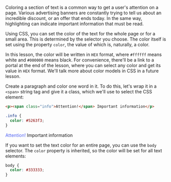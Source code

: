 Coloring a section of text is a common way to get a user's attention on a page. Various advertising banners are constantly trying to tell us about an incredible discount, or an offer that ends today. In the same way, highlighting can indicate important information that must be read.

Using CSS, you can set the color of the text for the whole page or for a small area. This is determined by the selector you choose. The color itself is set using the property `color`, the value of which is, naturally, a color.

In this lesson, the color will be written in `HEX` format, where `#ffffff` means white and `#000000` means black. For convenience, there'll be a link to a portal at the end of the lesson, where you can select any color and get its value in `HEX` format. We'll talk more about color models in CSS in a future lesson.

Create a paragraph and color one word in it. To do this, let's wrap it in a `<span>` string tag and give it a class, which we'll use to select the CSS element:

```html
<p><span class="info">Attention!</span> Important information</p>
```

```css
.info {
  color: #5263f3;
}
```

<div class="hexlet-basics-example my-3">
  <p class="m-0"><span style="color:#5263f3;">Attention!</span> Important information</p>
</div>

If you want to set the text color for an entire page, you can use the `body` selector. The `color` property is inherited, so the color will be set for all text elements:

```css
body {
  color: #333333;
}
```
